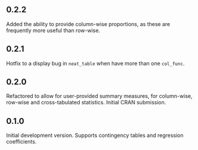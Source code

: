 ## 0.2.2

Added the ability to provide column-wise proportions, as these are frequently more useful than row-wise. 

## 0.2.1

Hotfix to a display bug in `neat_table` when have more than one `col_func`.

## 0.2.0

Refactored to allow for user-provided summary measures, for column-wise, row-wise and cross-tabulated
statistics. Initial CRAN submission.

## 0.1.0

Initial development version. Supports contingency tables and regression coefficients.